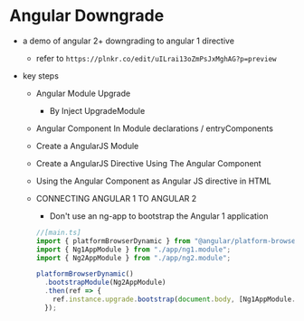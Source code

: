 # Angular Downgrade

- a demo of angular 2+ downgrading to angular 1 directive

  - refer to `https://plnkr.co/edit/uILrai13oZmPsJxMghAG?p=preview`

- key steps

  - Angular Module Upgrade

    - By Inject UpgradeModule

  - Angular Component In Module declarations / entryComponents

  - Create a AngularJS Module

  - Create a AngularJS Directive Using The Angular Component

  - Using the Angular Component as Angular JS directive in HTML

  - CONNECTING ANGULAR 1 TO ANGULAR 2

    - Don't use an ng-app to bootstrap the Angular 1 application

    ```javascript
    //[main.ts]
    import { platformBrowserDynamic } from "@angular/platform-browser-dynamic";
    import { Ng1AppModule } from "./app/ng1.module";
    import { Ng2AppModule } from "./app/ng2.module";

    platformBrowserDynamic()
      .bootstrapModule(Ng2AppModule)
      .then(ref => {
        ref.instance.upgrade.bootstrap(document.body, [Ng1AppModule.name]);
      });
    ```
